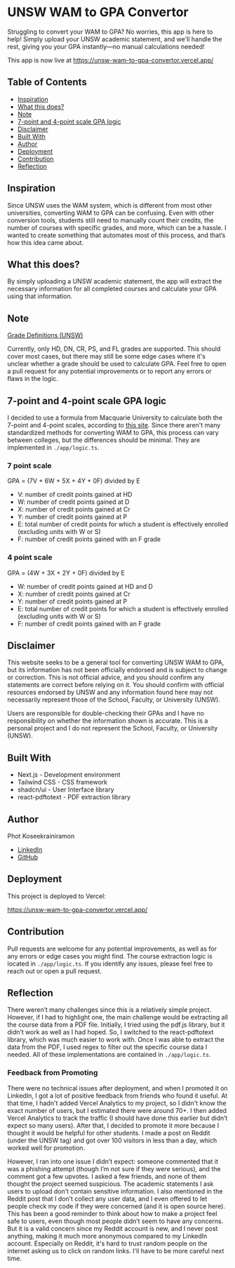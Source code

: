 # UNSW WAM to GPA Convertor

Struggling to convert your WAM to GPA? No worries, this app is here to help! Simply upload your UNSW academic statement, and we'll handle the rest, giving you your GPA instantly—no manual calculations needed!

This app is now live at https://unsw-wam-to-gpa-convertor.vercel.app/

## Table of Contents

- [Inspiration](#inspiration)
- [What this does?](#what-this-does)
- [Note](#note)
- [7-point and 4-point scale GPA logic](#7-point-and-4-point-scale-gpa-logic)
- [Disclaimer](#disclaimer)
- [Built With](#built-with)
- [Author](#author)
- [Deployment](#deployment)
- [Contribution](#contribution)
- [Reflection](#reflection)

## Inspiration

Since UNSW uses the WAM system, which is different from most other universities, converting WAM to GPA can be confusing. Even with other conversion tools, students still need to manually count their credits, the number of courses with specific grades, and more, which can be a hassle. I wanted to create something that automates most of this process, and that’s how this idea came about.

## What this does?

By simply uploading a UNSW academic statement, the app will extract the necessary information for all completed courses and calculate your GPA using that information.

## Note

[Grade Definitions (UNSW)](https://www.student.unsw.edu.au/grade)

Currently, only HD, DN, CR, PS, and FL grades are supported. This should cover most cases, but there may still be some edge cases where it's unclear whether a grade should be used to calculate GPA. Feel free to open a pull request for any potential improvements or to report any errors or flaws in the logic.

## 7-point and 4-point scale GPA logic

I decided to use a formula from Macquarie University to calculate both the 7-point and 4-point scales, according to [this site](https://students.mq.edu.au/study/assessment-exams/weighted-average-mark/gpa-calculator). Since there aren't many standardized methods for converting WAM to GPA, this process can vary between colleges, but the differences should be minimal. They are implemented in `./app/logic.ts`.

### 7 point scale

GPA = (7V + 6W + 5X + 4Y + 0F) divided by E
- V: number of credit points gained at HD
- W: number of credit points gained at D
- X: number of credit points gained at Cr
- Y: number of credit points gained at P
- E: total number of credit points for which a student is effectively enrolled (excluding units with W or S)
- F: number of credit points gained with an F grade

### 4 point scale

GPA = (4W + 3X + 2Y + 0F) divided by E
- W: number of credit points gained at HD and D
- X: number of credit points gained at Cr
- Y: number of credit points gained at P
- E: total number of credit points for which a student is effectively enrolled (excluding units with W or S)
- F: number of credit points gained with an F grade

## Disclaimer

This website seeks to be a general tool for converting UNSW WAM to GPA, but its information has not been officially endorsed and is subject to change or correction. This is not official advice, and you should confirm any statements are correct before relying on it. You should confirm with official resources endorsed by UNSW and any information found here may not necessarily represent those of the School, Faculty, or University (UNSW).

Users are responsible for double-checking their GPAs and I have no responsibility on whether the information shown is accurate. This is a personal project and I do not represent the School, Faculty, or University (UNSW).

## Built With

- Next.js - Development environment
- Tailwind CSS - CSS framework
- shadcn/ui - User Interface library
- react-pdftotext - PDF extraction library

## Author

Phot Koseekrainiramon
- [LinkedIn](https://www.linkedin.com/in/phot-kosee/)
- [GitHub](https://github.com/photkosee)

## Deployment

This project is deployed to Vercel:

https://unsw-wam-to-gpa-convertor.vercel.app/

## Contribution

Pull requests are welcome for any potential improvements, as well as for any errors or edge cases you might find. The course extraction logic is located in `./app/logic.ts`. If you identify any issues, please feel free to reach out or open a pull request.

## Reflection

There weren’t many challenges since this is a relatively simple project. However, if I had to highlight one, the main challenge would be extracting all the course data from a PDF file. Initially, I tried using the pdf.js library, but it didn’t work as well as I had hoped. So, I switched to the react-pdftotext library, which was much easier to work with. Once I was able to extract the data from the PDF, I used regex to filter out the specific course data I needed. All of these implementations are contained in `./app/logic.ts`.

### Feedback from Promoting

There were no technical issues after deployment, and when I promoted it on LinkedIn, I got a lot of positive feedback from friends who found it useful. At that time, I hadn't added Vercel Analytics to my project, so I didn't know the exact number of users, but I estimated there were around 70+. I then added Vercel Analytics to track the traffic (I should have done this earlier but didn’t expect so many users). After that, I decided to promote it more because I thought it would be helpful for other students. I made a post on Reddit (under the UNSW tag) and got over 100 visitors in less than a day, which worked well for promotion.

However, I ran into one issue I didn’t expect: someone commented that it was a phishing attempt (though I’m not sure if they were serious), and the comment got a few upvotes. I asked a few friends, and none of them thought the project seemed suspicious. The academic statements I ask users to upload don’t contain sensitive information. I also mentioned in the Reddit post that I don’t collect any user data, and I even offered to let people check my code if they were concerned (and it is open source here). This has been a good reminder to think about how to make a project feel safe to users, even though most people didn’t seem to have any concerns. But it is a valid concern since my Reddit account is new, and I never post anything, making it much more anonymous compared to my LinkedIn account. Especially on Reddit, it's hard to trust random people on the internet asking us to click on random links. I'll have to be more careful next time.
